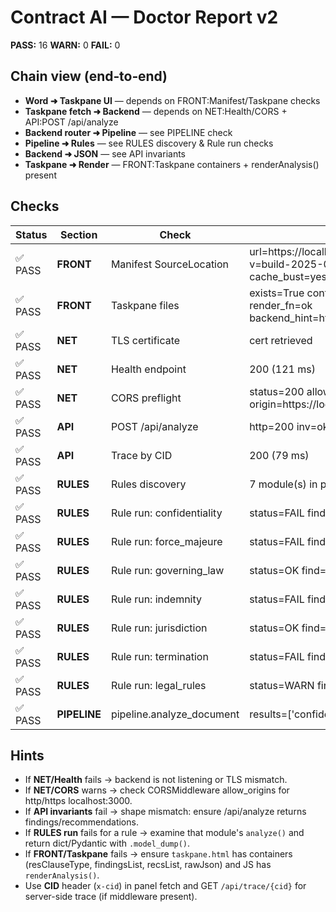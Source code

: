 # Contract AI — Doctor Report v2

**PASS:** 16  **WARN:** 0  **FAIL:** 0

## Chain view (end‑to‑end)
- **Word ➜ Taskpane UI** — depends on FRONT:Manifest/Taskpane checks
- **Taskpane fetch ➜ Backend** — depends on NET:Health/CORS + API:POST /api/analyze
- **Backend router ➜ Pipeline** — see PIPELINE check
- **Pipeline ➜ Rules** — see RULES discovery & Rule run checks
- **Backend ➜ JSON** — see API invariants
- **Taskpane ➜ Render** — FRONT:Taskpane containers + renderAnalysis() present

## Checks
| Status | Section | Check | Details |
|---|---|---|---|
| ✅ PASS | **FRONT** | Manifest SourceLocation | url=https://localhost:3000/taskpane.html?v=build-2025-08-12-1045 cache_bust=yes hosts=Document |
| ✅ PASS | **FRONT** | Taskpane files | exists=True containers-missing=[] render_fn=ok backend_hint=https://localhost:9000 |
| ✅ PASS | **NET** | TLS certificate | cert retrieved |
| ✅ PASS | **NET** | Health endpoint | 200  (121 ms) |
| ✅ PASS | **NET** | CORS preflight | status=200 allow-origin=https://localhost:3000 (87 ms) |
| ✅ PASS | **API** | POST /api/analyze | http=200 inv=ok  (86 ms) |
| ✅ PASS | **API** | Trace by CID | 200  (79 ms) |
| ✅ PASS | **RULES** | Rules discovery | 7 module(s) in pipeline.discover_rules |
| ✅ PASS | **RULES** | Rule run: confidentiality | status=FAIL find=12 |
| ✅ PASS | **RULES** | Rule run: force_majeure | status=FAIL find=1 |
| ✅ PASS | **RULES** | Rule run: governing_law | status=OK find=0 |
| ✅ PASS | **RULES** | Rule run: indemnity | status=FAIL find=8 |
| ✅ PASS | **RULES** | Rule run: jurisdiction | status=OK find=0 |
| ✅ PASS | **RULES** | Rule run: termination | status=FAIL find=2 |
| ✅ PASS | **RULES** | Rule run: legal_rules | status=WARN find=1 |
| ✅ PASS | **PIPELINE** | pipeline.analyze_document | results=['confidentiality'] |

## Hints
- If **NET/Health** fails → backend is not listening or TLS mismatch.
- If **NET/CORS** warns → check CORSMiddleware allow_origins for http/https localhost:3000.
- If **API invariants** fail → shape mismatch: ensure /api/analyze returns findings/recommendations.
- If **RULES run** fails for a rule → examine that module's `analyze()` and return dict/Pydantic with `.model_dump()`.
- If **FRONT/Taskpane** fails → ensure `taskpane.html` has containers (resClauseType, findingsList, recsList, rawJson) and JS has `renderAnalysis()`.
- Use **CID** header (`x-cid`) in panel fetch and GET `/api/trace/{cid}` for server-side trace (if middleware present).